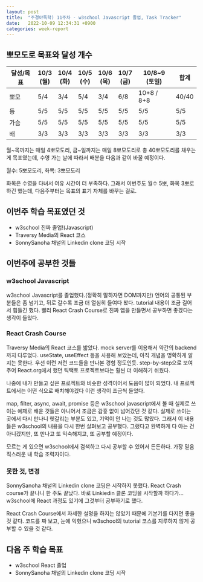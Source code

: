 ```yaml
---
layout: post
title:  "주경야독학) 11주차 - w3school Javascript 졸업, Task Tracker"
date:   2022-10-09 12:34:31 +0900
categories: week-report
---
```

## 뽀모도로 목표와 달성 개수

| 달성/목표  | 10/3<br>(월) | 10/4<br>(화) | 10/5<br>(수) | 10/6<br>(목) | 10/7<br>(금) | 10/8~9<br>(토일)  | 합계  |
|-----|----|---|---|--|---|-----|-----|
| 뽀모  | 5/4  | 3/4 | 5/4 | 3/4 | 6/8 | 10+8 / 8+8 | 40/40 |
| 등 | 5/5 | 5/5 | 5/5 | 5/5 | 5/5 | 5/5 | 5/5 |
| 가슴 | 5/5 | 5/5 | 5/5 | 5/5 | 5/5 | 5/5 | 5/5 |
| 배 | 3/3 | 3/3 | 3/3 | 3/3 | 3/3 | 3/3 | 3/3 |

월~목까지는 매일 4뽀모도리, 금~일까지는 매일 8뽀모도리로 총 40뽀모도리를 채우는 게 목표였는데, 수영 가는 날에 따라서 배분을 다음과 같이 바꿀 예정이다.

월수: 5뽀모도리, 화목: 3뽀모도리

화목은 수영을 다녀서 여유 시간이 더 부족하다. 그래서 이번주도 월수 5뽀, 화목 3뽀로 하긴 했는데, 다음주부터는 목표의 표기 자체를 바꾸는 걸로.


## 이번주 학습 목표였던 것
* w3school 진짜 졸업!(Javascript)
* Traversy Media의 React 코스
* SonnySanoha 채널의 Linkedin clone 코딩 시작


## 이번주에 공부한 것들

### w3school Javascript

w3school Javascript를 졸업했다.(정확히 말하자면 DOM까지만) 언어의 공통된 부분들은 좀 넘기고, 뒤로 갈수록 조금 더 열심히 들여다 봤다. tutorial 내용이 조금 길어서 힘들긴 했다. 빨리 React Crash Course로 진짜 앱을 만들면서 공부하면 좋겠다는 생각이 들었다.


### React Crash Course

Traversy Media의 React 코스를 밟았다. mock server를 이용해서 약간의 backend까지 다루었다. useState, useEffect 등을 사용해 보았는데, 아직 개념을 명확하게 알지는 못한다. 우선 이런 저런 코드들을 만나본 경험 정도인듯. step-by-step으로 보여 주어 React.org에서 했던 틱택토 프로젝트보다는 훨씬 더 이해하기 쉬웠다.

나중에 내가 만들고 싶은 프로젝트와 비슷한 성격이어서 도움이 많이 되었다. 내 프로젝트에서는 어떤 식으로 배치해야겠다 이런 생각이 조금씩 들었다.

map, filter, async, await, promise 등은 w3school javascript에서 볼 때 실제로 쓰이는 예제로 배운 것들은 아니어서 조금은 감흥 없이 넘어갔던 것 같다. 실제로 쓰이는 곳에서 다시 만나니 헷갈리는 부분도 있고, 기억이 안 나는 것도 많았다. 그래서 이 내용들은 w3school의 내용을 다시 한번 살펴보고 공부했다. 그랬다고 완벽하게 다 아는 건 아니겠지만, 또 만나고 또 익숙해지고, 또 공부할 예정이다.

모르는 게 있으면 w3school에서 검색하고 다시 공부할 수 있어서 든든하다. 가장 믿음직스러운 내 학습 조력자이다. 


### 못한 것, 변경

SonnySanoha 채널의 Linkedin clone 코딩은 시작하지 못했다. React Crash course가 끝나니 한 주도 끝났다. 바로 Linkiedin 클론 코딩을 시작할까 하다가... w3school에 React 과정도 있기에 그것부터 공부하기로 했다.

React Crash Course에서 자세한 설명을 하지는 않았기 때문에 기본기를 다지면 좋을 것 같다. 코드를 짜 보고, 눈에 익혔으니 w3school의 tutorial 코스를 지루하지 않게 공부할 수 있을 것 같다.



## 다음 주 학습 목표
* w3school React 졸업
* SonnySanoha 채널의 Linkedin clone 코딩 시작


